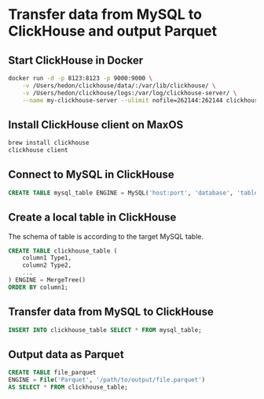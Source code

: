 # Transfer data from MySQL to ClickHouse and output Parquet

## Start ClickHouse in Docker
```bash
docker run -d -p 8123:8123 -p 9000:9000 \
    -v /Users/hedon/clickhouse/data/:/var/lib/clickhouse/ \
    -v /Users/hedon/clickhouse/logs:/var/log/clickhouse-server/ \
    --name my-clickhouse-server --ulimit nofile=262144:262144 clickhouse/clickhouse-server
```

## Install ClickHouse client on MaxOS
```bash
brew install clickhouse
clickhouse client
```

## Connect to MySQL in ClickHouse
```sql
CREATE TABLE mysql_table ENGINE = MySQL('host:port', 'database', 'table', 'user', 'password')
```

## Create a local table in ClickHouse
The schema of table is according to the target MySQL table.
```sql
CREATE TABLE clickhouse_table (
    column1 Type1,
    column2 Type2,
    ...
) ENGINE = MergeTree()
ORDER BY column1;
```

## Transfer data from MySQL to ClickHouse
```sql
INSERT INTO clickhouse_table SELECT * FROM mysql_table;
```

## Output data as Parquet
```sql
CREATE TABLE file_parquet
ENGINE = File('Parquet', '/path/to/output/file.parquet')
AS SELECT * FROM clickhouse_table;
```